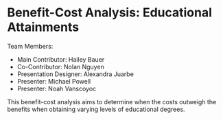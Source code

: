 # Benefit-Cost Analysis: Educational Attainments

Team Members:
- Main Contributor: Hailey Bauer
- Co-Contributor: Nolan Nguyen
- Presentation Designer: Alexandra Juarbe
- Presenter: Michael Powell
- Presenter: Noah Vanscoyoc

This benefit-cost analysis aims to determine when the costs outweigh the benefits when obtaining varying levels of educational degrees. 
